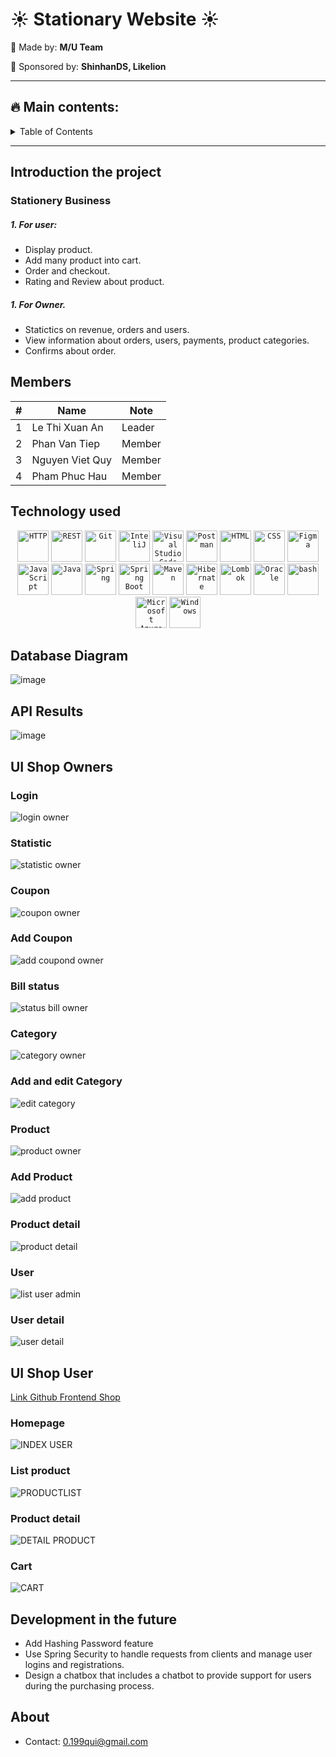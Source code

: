 # :sunny: Stationary Website :sunny:

:sunflower: Made by: 	**M/U Team**

:sunflower: Sponsored by: **ShinhanDS, Likelion**
***

## :fire: Main contents: 
<!-- TABLE OF CONTENTS -->
<details>
  <summary>Table of Contents</summary>
  <ol>
    <li>
      <a href="#introduction-the-project">Introduction the project</a>
    </li>
    <li>
      <a href="#members">Members</a>
    </li>
    <li>
      <a href="#technology-used">Technology Used</a>
    </li>
    <li><a href="#database-diagram">Database Diagram</a></li>
    <li><a href="#api-results">API Results</a></li>
    <li><a href="#ui-shop-owner">UI of shop owner</a></li>
    <li><a href="#ui-user">UI for User</a></li>
    <li><a href="#development-in-the-future">Development in the future</a></li>
    <li><a href="#about">About</a></li>
  </ol>
</details>

---


## Introduction the project
### Stationery Business
##### 1. For user:
* Display product.
* Add many product into cart.
* Order and checkout.
* Rating and Review about product.
##### 1. For Owner.
* Statictics on revenue, orders and users.
* View information about orders, users, payments, product categories.
* Confirms about order.
## Members 
| # 	| Name            	| Note   	|
|---	|-----------------	|--------	|
| 1 	| Le Thi Xuan An  	| Leader 	|
| 2 	| Phan Van Tiep   	| Member 	|
| 3 	| Nguyen Viet Quy 	| Member 	|
| 4 	| Pham Phuc Hau   	| Member 	|
##  Technology used
<div align="center">
	<code><img height="50" src="https://user-images.githubusercontent.com/25181517/192107854-765620d7-f909-4953-a6da-36e1ef69eea6.png" alt="HTTP" title="HTTP" /></code>
	<code><img height="50" src="https://user-images.githubusercontent.com/25181517/192107858-fe19f043-c502-4009-8c47-476fc89718ad.png" alt="REST" title="REST" /></code>
	<code><img height="50" src="https://user-images.githubusercontent.com/25181517/192108372-f71d70ac-7ae6-4c0d-8395-51d8870c2ef0.png" alt="Git" title="Git" /></code>
	<code><img height="50" src="https://user-images.githubusercontent.com/25181517/192108890-200809d1-439c-4e23-90d3-b090cf9a4eea.png" alt="InteliJ" title="InteliJ" /></code>
	<code><img height="50" src="https://user-images.githubusercontent.com/25181517/192108891-d86b6220-e232-423a-bf5f-90903e6887c3.png" alt="Visual Studio Code" title="Visual Studio Code" /></code>
	<code><img height="50" src="https://user-images.githubusercontent.com/25181517/192109061-e138ca71-337c-4019-8d42-4792fdaa7128.png" alt="Postman" title="Postman" /></code>
	<code><img height="50" src="https://user-images.githubusercontent.com/25181517/192158954-f88b5814-d510-4564-b285-dff7d6400dad.png" alt="HTML" title="HTML" /></code>
	<code><img height="50" src="https://user-images.githubusercontent.com/25181517/183898674-75a4a1b1-f960-4ea9-abcb-637170a00a75.png" alt="CSS" title="CSS" /></code>
	<code><img height="50" src="https://user-images.githubusercontent.com/25181517/189715289-df3ee512-6eca-463f-a0f4-c10d94a06b2f.png" alt="Figma" title="Figma" /></code>
	<code><img height="50" src="https://user-images.githubusercontent.com/25181517/117447155-6a868a00-af3d-11eb-9cfe-245df15c9f3f.png" alt="JavaScript" title="JavaScript" /></code>
	<code><img height="50" src="https://user-images.githubusercontent.com/25181517/117201156-9a724800-adec-11eb-9a9d-3cd0f67da4bc.png" alt="Java" title="Java" /></code>
	<code><img height="50" src="https://user-images.githubusercontent.com/25181517/117201470-f6d56780-adec-11eb-8f7c-e70e376cfd07.png" alt="Spring" title="Spring" /></code>
	<code><img height="50" src="https://user-images.githubusercontent.com/25181517/183891303-41f257f8-6b3d-487c-aa56-c497b880d0fb.png" alt="Spring Boot" title="Spring Boot" /></code>
	<code><img height="50" src="https://user-images.githubusercontent.com/25181517/117207242-07d5a700-adf4-11eb-975e-be04e62b984b.png" alt="Maven" title="Maven" /></code>
	<code><img height="50" src="https://user-images.githubusercontent.com/25181517/117207493-49665200-adf4-11eb-808e-a9c0fcc2a0a0.png" alt="Hibernate" title="Hibernate" /></code>
	<code><img height="50" src="https://user-images.githubusercontent.com/25181517/190229463-87fa862f-ccf0-48da-8023-940d287df610.png" alt="Lombok" title="Lombok" /></code>
	<code><img height="50" src="https://user-images.githubusercontent.com/25181517/117208736-bdedc080-adf5-11eb-912f-61c7d43705f6.png" alt="Oracle" title="Oracle" /></code>
	<code><img height="50" src="https://user-images.githubusercontent.com/25181517/192158606-7c2ef6bd-6e04-47cf-b5bc-da2797cb5bda.png" alt="bash" title="bash" /></code>
	<code><img height="50" src="https://user-images.githubusercontent.com/25181517/183911544-95ad6ba7-09bf-4040-ac44-0adafedb9616.png" alt="Microsoft Azure" title="Microsoft Azure" /></code>
	<code><img height="50" src="https://user-images.githubusercontent.com/25181517/186884150-05e9ff6d-340e-4802-9533-2c3f02363ee3.png" alt="Windows" title="Windows" /></code>
</div>

## Database Diagram
![image](./src/main/resources/static/images/readme/dbdiagram.png)

## API Results
![image](src/main/resources/static/images/readme/api.png)

## UI Shop Owners
### Login
![login owner](./src/main/resources/static/images/readme/login%20owner.png)
### Statistic 
![statistic owner](src/main/resources/static/images/readme/statistic%20owner.png)
### Coupon
![coupon owner](src/main/resources/static/images/readme/coupon%20owner.png)
### Add Coupon
![add coupond owner](src/main/resources/static/images/readme/add%20coupond%20owner.png)
### Bill status
![status bill owner](src/main/resources/static/images/readme/status%20bill%20owner.png)
### Category
![category owner](src/main/resources/static/images/readme/category%20owner.png)
### Add and edit Category
![edit category](src/main/resources/static/images/readme/edit%20category.png)
### Product
![product owner](src/main/resources/static/images/readme/product%20owner.png)
### Add Product
![add product](src/main/resources/static/images/readme/add%20product.png)
### Product detail
![product detail](src/main/resources/static/images/readme/product%20detail.png)
### User
![list user admin](src/main/resources/static/images/readme/list%20user%20admin.png)
### User detail
![user detail](src/main/resources/static/images/readme/user%20detail.png)
## UI Shop User
[Link Github Frontend Shop](https://github.com/LeAn0307/User-Stationary-website.git)
### Homepage
![INDEX USER](src/main/resources/static/images/readme/INDEX%20USER.png)
### List product
![PRODUCTLIST](src/main/resources/static/images/readme/PPRODUCTLIST.png)
### Product detail
![DETAIL PRODUCT](src/main/resources/static/images/readme/DETAIL%20PRODUCT.png)
### Cart
![CART](src/main/resources/static/images/readme/CART.png)

## Development in the future
- Add Hashing Password feature
- Use Spring Security to handle requests from clients and manage user logins and registrations.
- Design a chatbox that includes a chatbot to provide support for users during the purchasing process.

## About 
- Contact: <0.199qui@gmail.com>



